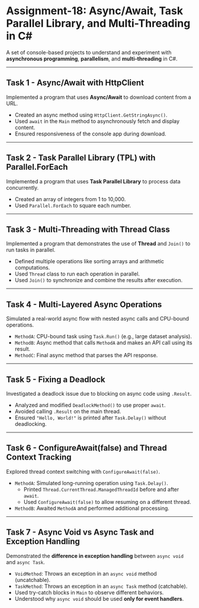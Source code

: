 # Assignment-18: Async/Await, Task Parallel Library, and Multi-Threading in C#

A set of console-based projects to understand and experiment with **asynchronous programming**, **parallelism**, and **multi-threading** in C#. 

---

## Task 1 - Async/Await with HttpClient

Implemented a program that uses **Async/Await** to download content from a URL.

- Created an async method using `HttpClient.GetStringAsync()`.
- Used `await` in the `Main` method to asynchronously fetch and display content.
- Ensured responsiveness of the console app during download.
---

## Task 2 - Task Parallel Library (TPL) with Parallel.ForEach

Implemented a program that uses **Task Parallel Library** to process data concurrently.

- Created an array of integers from 1 to 10,000.
- Used `Parallel.ForEach` to square each number.
---

## Task 3 - Multi-Threading with Thread Class

Implemented a program that demonstrates the use of **Thread** and `Join()` to run tasks in parallel.

- Defined multiple operations like sorting arrays and arithmetic computations.
- Used `Thread` class to run each operation in parallel.
- Used `Join()` to synchronize and combine the results after execution.
---

## Task 4 - Multi-Layered Async Operations

Simulated a real-world async flow with nested async calls and CPU-bound operations.

- `MethodA`: CPU-bound task using `Task.Run()` (e.g., large dataset analysis).
- `MethodB`: Async method that calls `MethodA` and makes an API call using its result.
- `MethodC`: Final async method that parses the API response.
---

## Task 5 - Fixing a Deadlock

Investigated a deadlock issue due to blocking on async code using `.Result`.

- Analyzed and modified `DeadlockMethod()` to use proper `await`.
- Avoided calling `.Result` on the main thread.
- Ensured `"Hello, World!"` is printed after `Task.Delay()` without deadlocking.
---

## Task 6 - ConfigureAwait(false) and Thread Context Tracking

Explored thread context switching with `ConfigureAwait(false)`.

- `MethodA`: Simulated long-running operation using `Task.Delay()`.
  - Printed `Thread.CurrentThread.ManagedThreadId` before and after `await`.
  - Used `ConfigureAwait(false)` to allow resuming on a different thread.
- `MethodB`: Awaited `MethodA` and performed additional processing.
---

## Task 7 - Async Void vs Async Task and Exception Handling

Demonstrated the **difference in exception handling** between `async void` and `async Task`.

- `VoidMethod`: Throws an exception in an `async void` method (uncatchable).
- `TaskMethod`: Throws an exception in an `async Task` method (catchable).
- Used try-catch blocks in `Main` to observe different behaviors.
- Understood why `async void` should be used **only for event handlers**.


